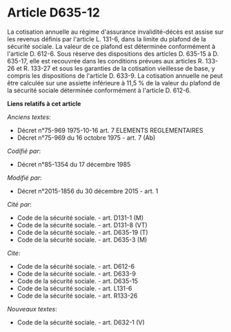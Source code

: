 # Article D635-12

La cotisation annuelle au régime d'assurance invalidité-décès est assise sur les revenus définis par l'article L. 131-6, dans
la limite du plafond de la sécurité sociale. La valeur de ce plafond est déterminée conformément à l'article D. 612-6. Sous
réserve des dispositions des articles D. 635-15 à D. 635-17, elle est recouvrée dans les conditions prévues aux articles R.
133-26 et R. 133-27 et sous les garanties de la cotisation vieillesse de base, y compris les dispositions de l'article D.
633-9. La cotisation annuelle ne peut être calculée sur une assiette inférieure à 11,5 % de la valeur du plafond de la
sécurité sociale déterminée conformément à l'article D. 612-6.

**Liens relatifs à cet article**

_Anciens textes_:

  - Décret n°75-969 1975-10-16 art. 7 ELEMENTS REGLEMENTAIRES
  - Décret n°75-969 du 16 octobre 1975 - art. 7 (Ab)

_Codifié par_:

  - Décret n°85-1354 du 17 décembre 1985

_Modifié par_:

  - Décret n°2015-1856 du 30 décembre 2015 - art. 1

_Cité par_:

  - Code de la sécurité sociale. - art. D131-1 (M)
  - Code de la sécurité sociale. - art. D131-8 (VT)
  - Code de la sécurité sociale. - art. D635-19 (T)
  - Code de la sécurité sociale. - art. D635-3 (M)

_Cite_:

  - Code de la sécurité sociale. - art. D612-6
  - Code de la sécurité sociale. - art. D633-9
  - Code de la sécurité sociale. - art. D635-15
  - Code de la sécurité sociale. - art. L131-6
  - Code de la sécurité sociale. - art. R133-26

_Nouveaux textes_:

  - Code de la sécurité sociale. - art. D632-1 (V)
